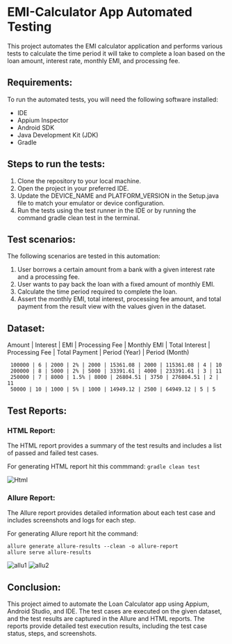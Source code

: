 # EMI-Calculator App Automated Testing
This project automates the EMI calculator application and performs various tests to calculate the time period it will take to complete a loan based on the loan amount, interest rate, monthly EMI, and processing fee.

## Requirements:
To run the automated tests, you will need the following software installed:
- IDE
- Appium Inspector
- Android SDK
- Java Development Kit (JDK)
- Gradle

## Steps to run the tests:

1. Clone the repository to your local machine.
2. Open the project in your preferred IDE.
3. Update the DEVICE_NAME and PLATFORM_VERSION in the Setup.java file to match your emulator or device configuration.
4. Run the tests using the test runner in the IDE or by running the command gradle clean test in the terminal.

## Test scenarios:
The following scenarios are tested in this automation:

1. User borrows a certain amount from a bank with a given interest rate and a processing fee.
2. User wants to pay back the loan with a fixed amount of monthly EMI.
3. Calculate the time period required to complete the loan.
4. Assert the monthly EMI, total interest, processing fee amount, and total payment from the result view with the values given in the dataset.

## Dataset:
   
Amount | Interest | EMI | Processing Fee | Monthly EMI | Total Interest | Processing Fee | Total Payment | Period (Year) | Period (Month)
     
     100000 | 6 | 2000 | 2% | 2000 | 15361.08 | 2000 | 115361.08 | 4 | 10
     200000 | 8 | 5000 | 2% | 5000 | 33391.61 | 4000 | 233391.61 | 3 | 11
     250000 | 7 | 8000 | 1.5% | 8000 | 26804.51 | 3750 | 276804.51 | 2 | 11
     50000 | 10 | 1000 | 5% | 1000 | 14949.12 | 2500 | 64949.12 | 5 | 5
   
## Test Reports:
### HTML Report:
The HTML report provides a summary of the test results and includes a list of passed and failed test cases.

For generating HTML report hit this commmand: ```gradle clean test```

![Html](https://user-images.githubusercontent.com/52671754/223355516-70ea7790-8f09-473a-86d7-2bd81a59e6a5.png)


### Allure Report: 
The Allure report provides detailed information about each test case and includes screenshots and logs for each step. 

For generating Allure report hit the command:
 ```
allure generate allure-results --clean -o allure-report
allure serve allure-results
```

![allu1](https://user-images.githubusercontent.com/52671754/223355654-2b2b983d-78d9-446c-9b6d-c489d59764d3.png)
![allu2](https://user-images.githubusercontent.com/52671754/223355668-f5066c6d-b686-423e-b917-82f4d2cf7add.png)

## Conclusion:
This project aimed to automate the Loan Calculator app using Appium, Android Studio, and IDE. The test cases are executed on the given dataset, and the test results are captured in the Allure and HTML reports. The reports provide detailed test execution results, including the test case status, steps, and screenshots.







